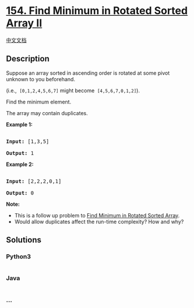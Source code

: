 # [154. Find Minimum in Rotated Sorted Array II](https://leetcode.com/problems/find-minimum-in-rotated-sorted-array-ii)

[中文文档](/solution/0100-0199/0154.Find%20Minimum%20in%20Rotated%20Sorted%20Array%20II/README.md)

## Description

<p>Suppose an array sorted in ascending order is rotated at some pivot unknown to you beforehand.</p>

<p>(i.e., &nbsp;<code>[0,1,2,4,5,6,7]</code>&nbsp;might become &nbsp;<code>[4,5,6,7,0,1,2]</code>).</p>

<p>Find the minimum element.</p>

<p>The array may contain duplicates.</p>

<p><strong>Example 1:</strong></p>

<pre>

<strong>Input:</strong> [1,3,5]

<strong>Output:</strong> 1</pre>

<p><strong>Example 2:</strong></p>

<pre>

<strong>Input:</strong> [2,2,2,0,1]

<strong>Output:</strong> 0</pre>

<p><strong>Note:</strong></p>

<ul>
    <li>This is a follow up problem to&nbsp;<a href="https://leetcode.com/problems/find-minimum-in-rotated-sorted-array/description/">Find Minimum in Rotated Sorted Array</a>.</li>
    <li>Would allow duplicates affect the run-time complexity? How and why?</li>
</ul>

## Solutions

<!-- tabs:start -->

### **Python3**

```python

```

### **Java**

```java

```

### **...**

```

```

<!-- tabs:end -->
